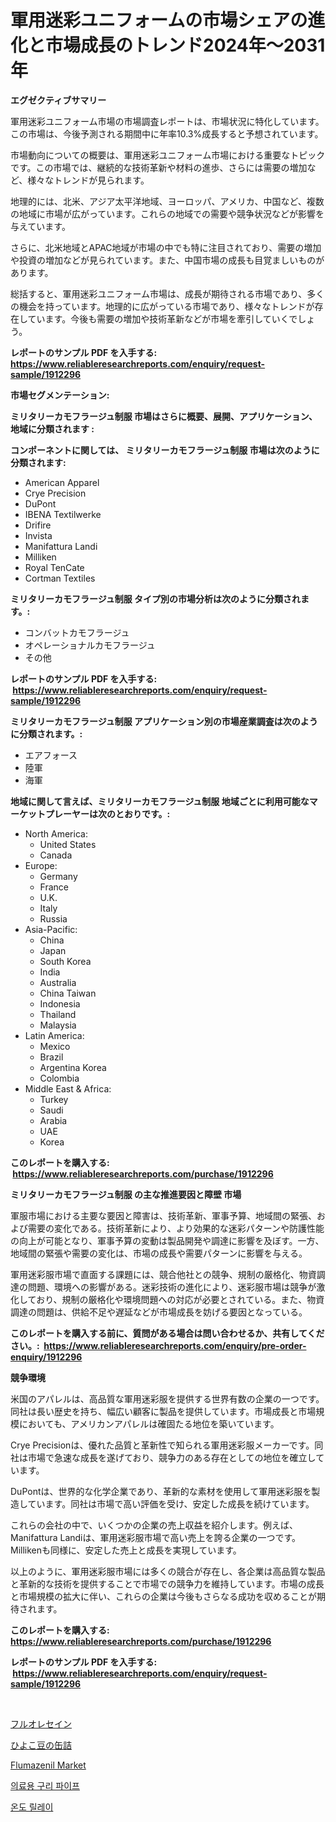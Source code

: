 <p><h1>軍用迷彩ユニフォームの市場シェアの進化と市場成長のトレンド2024年〜2031年</h1></p><p><strong>エグゼクティブサマリー</strong></p>
<p><p>軍用迷彩ユニフォーム市場の市場調査レポートは、市場状況に特化しています。この市場は、今後予測される期間中に年率10.3%成長すると予想されています。</p><p>市場動向についての概要は、軍用迷彩ユニフォーム市場における重要なトピックです。この市場では、継続的な技術革新や材料の進歩、さらには需要の増加など、様々なトレンドが見られます。</p><p>地理的には、北米、アジア太平洋地域、ヨーロッパ、アメリカ、中国など、複数の地域に市場が広がっています。これらの地域での需要や競争状況などが影響を与えています。</p><p>さらに、北米地域とAPAC地域が市場の中でも特に注目されており、需要の増加や投資の増加などが見られています。また、中国市場の成長も目覚ましいものがあります。</p><p>総括すると、軍用迷彩ユニフォーム市場は、成長が期待される市場であり、多くの機会を持っています。地理的に広がっている市場であり、様々なトレンドが存在しています。今後も需要の増加や技術革新などが市場を牽引していくでしょう。</p></p>
<p><strong>レポートのサンプル PDF を入手する: <a href="https://www.reliableresearchreports.com/enquiry/request-sample/1912296">https://www.reliableresearchreports.com/enquiry/request-sample/1912296</a></strong></p>
<p><strong>市場セグメンテーション:</strong></p>
<p><strong> ミリタリーカモフラージュ制服 市場はさらに概要、展開、アプリケーション、地域に分類されます :</strong></p>
<p><strong>コンポーネントに関しては、 ミリタリーカモフラージュ制服 市場は次のように分類されます: &nbsp;</strong></p>
<p><ul><li>American Apparel</li><li>Crye Precision</li><li>DuPont</li><li>IBENA Textilwerke</li><li>Drifire</li><li>Invista</li><li>Manifattura Landi</li><li>Milliken</li><li>Royal TenCate</li><li>Cortman Textiles</li></ul></p>
<p><strong> ミリタリーカモフラージュ制服 タイプ別の市場分析は次のように分類されます。:</strong></p>
<p><ul><li>コンバットカモフラージュ</li><li>オペレーショナルカモフラージュ</li><li>その他</li></ul></p>
<p><strong>レポートのサンプル PDF を入手する: &nbsp;<a href="https://www.reliableresearchreports.com/enquiry/request-sample/1912296">https://www.reliableresearchreports.com/enquiry/request-sample/1912296</a></strong></p>
<p><strong> ミリタリーカモフラージュ制服 アプリケーション別の市場産業調査は次のように分類されます。:</strong></p>
<p><ul><li>エアフォース</li><li>陸軍</li><li>海軍</li></ul></p>
<p><strong>地域に関して言えば、ミリタリーカモフラージュ制服 地域ごとに利用可能なマーケットプレーヤーは次のとおりです。:</strong></p>
<p><ul>
    <li>
        North America:
        <ul>
            <li>United States</li>
            <li>Canada</li>
        </ul>
    </li>
    <li>
        Europe:
        <ul>
            <li>Germany</li>
            <li>France</li>
            <li>U.K.</li>
            <li>Italy</li>
            <li>Russia</li>
        </ul>
    </li>
    <li>
        Asia-Pacific:
        <ul>
            <li>China</li>
            <li>Japan</li>
            <li>South Korea</li>
            <li>India</li>
            <li>Australia</li>
            <li>China Taiwan</li>
            <li>Indonesia</li>
            <li>Thailand</li>
            <li>Malaysia</li>
        </ul>
    </li>
    <li>
        Latin America:
        <ul>
            <li>Mexico</li>
            <li>Brazil</li>
            <li>Argentina Korea</li>
            <li>Colombia</li>
        </ul>
    </li>
    <li>
        Middle East & Africa:
        <ul>
            <li>Turkey</li>
            <li>Saudi</li>
            <li>Arabia</li>
            <li>UAE</li>
            <li>Korea</li>
        </ul>
    </li>
    </ul></p>
<p><strong>このレポートを購入する: &nbsp;<a href="https://www.reliableresearchreports.com/purchase/1912296">https://www.reliableresearchreports.com/purchase/1912296</a></strong></p>
<p><strong>ミリタリーカモフラージュ制服 の主な推進要因と障壁 市場</strong></p>
<p><p>軍服市場における主要な要因と障害は、技術革新、軍事予算、地域間の緊張、および需要の変化である。技術革新により、より効果的な迷彩パターンや防護性能の向上が可能となり、軍事予算の変動は製品開発や調達に影響を及ぼす。一方、地域間の緊張や需要の変化は、市場の成長や需要パターンに影響を与える。</p><p>軍用迷彩服市場で直面する課題には、競合他社との競争、規制の厳格化、物資調達の問題、環境への影響がある。迷彩技術の進化により、迷彩服市場は競争が激化しており、規制の厳格化や環境問題への対応が必要とされている。また、物資調達の問題は、供給不足や遅延などが市場成長を妨げる要因となっている。</p></p>
<p><strong>このレポートを購入する前に、質問がある場合は問い合わせるか、共有してください。:&nbsp; <a href="https://www.reliableresearchreports.com/enquiry/pre-order-enquiry/1912296">https://www.reliableresearchreports.com/enquiry/pre-order-enquiry/1912296</a></strong></p>
<p><strong>競争環境</strong></p>
<p><p>米国のアパレルは、高品質な軍用迷彩服を提供する世界有数の企業の一つです。同社は長い歴史を持ち、幅広い顧客に製品を提供しています。市場成長と市場規模においても、アメリカンアパレルは確固たる地位を築いています。</p><p>Crye Precisionは、優れた品質と革新性で知られる軍用迷彩服メーカーです。同社は市場で急速な成長を遂げており、競争力のある存在としての地位を確立しています。</p><p>DuPontは、世界的な化学企業であり、革新的な素材を使用して軍用迷彩服を製造しています。同社は市場で高い評価を受け、安定した成長を続けています。</p><p>これらの会社の中で、いくつかの企業の売上収益を紹介します。例えば、Manifattura Landiは、軍用迷彩服市場で高い売上を誇る企業の一つです。Millikenも同様に、安定した売上と成長を実現しています。</p><p>以上のように、軍用迷彩服市場には多くの競合が存在し、各企業は高品質な製品と革新的な技術を提供することで市場での競争力を維持しています。市場の成長と市場規模の拡大に伴い、これらの企業は今後もさらなる成功を収めることが期待されます。</p></p>
<p><strong>このレポートを購入する: &nbsp; <a href="https://www.reliableresearchreports.com/purchase/1912296">https://www.reliableresearchreports.com/purchase/1912296</a></strong></p>
<p><strong>レポートのサンプル PDF を入手する: &nbsp;<a href="https://www.reliableresearchreports.com/enquiry/request-sample/1912296">https://www.reliableresearchreports.com/enquiry/request-sample/1912296</a></strong><strong></strong></p>
<p>&nbsp;</p>
<p><p><a href="https://medium.com/@kelsitorphy644/%E3%83%95%E3%83%AB%E3%82%AA%E3%83%AC%E3%82%BB%E3%82%A4%E3%83%B3%E5%B8%82%E5%A0%B4%E3%81%AE%E5%8B%95%E5%90%91%E3%81%A8%E5%B8%82%E5%A0%B4%E5%88%86%E6%9E%90%E3%81%AF2024%E5%B9%B4%E3%81%8B%E3%82%892031%E5%B9%B4%E3%81%BE%E3%81%A7%E3%81%AE%E6%9C%9F%E9%96%93%E3%81%AB%E4%BA%88%E6%B8%AC%E3%81%95%E3%82%8C%E3%81%A6%E3%81%84%E3%81%BE%E3%81%99-f0ab1746e0e8">フルオレセイン</a></p><p><a href="https://medium.com/@kaydenjohns1964/%E7%BC%B6%E8%A9%B0%E3%81%B2%E3%82%88%E3%81%93%E8%B1%86%E5%B8%82%E5%A0%B4%E3%81%AE%E5%88%86%E6%9E%90-%E3%82%B0%E3%83%AD%E3%83%BC%E3%83%90%E3%83%AB%E7%94%A3%E6%A5%AD%E3%81%AE%E8%A6%8B%E9%80%9A%E3%81%97%E3%81%A8%E4%BA%88%E6%B8%AC-2024%E5%B9%B4%E3%81%8B%E3%82%892031%E5%B9%B4-581d5b82e1fb">ひよこ豆の缶詰</a></p><p><a href="https://issuu.com/reportprime-2/docs/flumazenil-market-size-2030.pptx">Flumazenil Market</a></p><p><a href="https://github.com/idcefvhkdut6/Market-Research-Report-List-1/blob/main/16095751350.md">의료용 구리 파이프</a></p><p><a href="https://medium.com/@cute_priencsss/%EC%98%A8%EB%8F%84-%EB%A6%B4%EB%A0%88%EC%9D%B4-%EC%8B%9C%EC%9E%A5-%EC%9C%A0%ED%98%95-%EC%9D%91%EC%9A%A9-%EB%B0%8F-%EC%A7%80%EB%A6%AC%EC%97%90-%EB%8C%80%ED%95%9C-%ED%8F%AC%EA%B4%84%EC%A0%81%EC%9D%B8-%ED%8F%89%EA%B0%80-5b84f152a486">온도 릴레이</a></p></p>